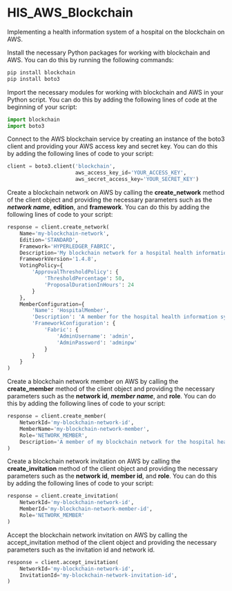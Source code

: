 # HIS_AWS_Blockchain
Implementing a health information system of a hospital on the blockchain on AWS.


Install the necessary Python packages for working with blockchain and AWS. You can do this by running the following commands:

```python
pip install blockchain
pip install boto3

```
Import the necessary modules for working with blockchain and AWS in your Python script. You can do this by adding the following lines of code at the beginning of your script:

```python
import blockchain
import boto3

```
Connect to the AWS blockchain service by creating an instance of the boto3 client and providing your AWS access key and secret key. You can do this by adding the following lines of code to your script:
```python
client = boto3.client('blockchain',
                      aws_access_key_id='YOUR_ACCESS_KEY',
                      aws_secret_access_key='YOUR_SECRET_KEY')

```
Create a blockchain network on AWS by calling the **create_network** method of the client object and providing the necessary parameters such as the ***network name***, **edition**, and **framework**. You can do this by adding the following lines of code to your script:

```python
response = client.create_network(
    Name='my-blockchain-network',
    Edition='STANDARD',
    Framework='HYPERLEDGER_FABRIC',
    Description='My blockchain network for a hospital health information system',
    FrameworkVersion='1.4.8',
    VotingPolicy={
        'ApprovalThresholdPolicy': {
            'ThresholdPercentage': 50,
            'ProposalDurationInHours': 24
        }
    },
    MemberConfiguration={
        'Name': 'HospitalMember',
        'Description': 'A member for the hospital health information system',
        'FrameworkConfiguration': {
            'Fabric': {
                'AdminUsername': 'admin',
                'AdminPassword': 'adminpw'
            }
        }
    }
)

```
Create a blockchain network member on AWS by calling the **create_member** method of the client object and providing the necessary parameters such as the **network id**, ***member name***, and **role**. You can do this by adding the following lines of code to your script:

```python
response = client.create_member(
    NetworkId='my-blockchain-network-id',
    MemberName='my-blockchain-network-member',
    Role='NETWORK_MEMBER',
    Description='A member of my blockchain network for the hospital health information system'
)

```
Create a blockchain network invitation on AWS by calling the **create_invitation** method of the client object and providing the necessary parameters such as the **network id**, **member id**, and **role**. You can do this by adding the following lines of code to your script:

```python
response = client.create_invitation(
    NetworkId='my-blockchain-network-id',
    MemberId='my-blockchain-network-member-id',
    Role='NETWORK_MEMBER'
)

```
Accept the blockchain network invitation on AWS by calling the accept_invitation method of the client object and providing the necessary parameters such as the invitation id and network id.
```python
response = client.accept_invitation(
    NetworkId='my-blockchain-network-id',
    InvitationId='my-blockchain-network-invitation-id',
)
```
